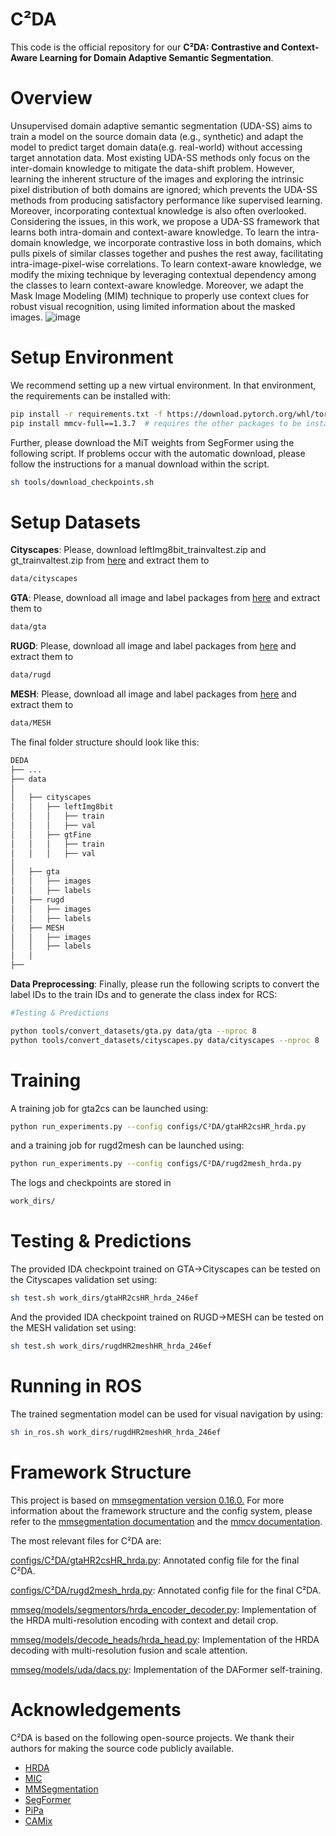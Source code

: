 # C²DA
This code is the official repository for our **C²DA: Contrastive and Context-Aware Learning for Domain Adaptive
Semantic Segmentation**.
# Overview
Unsupervised domain adaptive semantic segmentation (UDA-SS) aims to train a model on the source domain data (e.g., synthetic) and adapt the model to predict target domain data(e.g. real-world) without accessing target annotation data. Most existing UDA-SS methods only focus on the inter-domain knowledge to mitigate the data-shift problem. However, learning the inherent structure of the images and exploring the intrinsic pixel distribution of both domains are ignored; which prevents the UDA-SS methods from producing satisfactory performance like supervised learning. Moreover, incorporating contextual knowledge is also often overlooked. Considering the issues, in this work, we propose a UDA-SS framework that learns both intra-domain and context-aware knowledge. To learn the intra-domain knowledge, we incorporate contrastive loss in both domains, which pulls pixels of similar classes together and pushes the rest away, facilitating intra-image-pixel-wise correlations. To learn context-aware knowledge, we modify the mixing technique by leveraging contextual dependency among the classes to learn context-aware knowledge. Moreover, we adapt the Mask Image Modeling (MIM) technique to properly use context clues for robust visual recognition, using limited information about the masked images. 
![image](https://github.com/Masrur02/IDA/assets/33350185/c0c50896-b52c-4118-bba9-0eaf63f9f900)
# Setup Environment
We recommend setting up a new virtual environment. In that environment, the requirements can be installed with:
```bash
pip install -r requirements.txt -f https://download.pytorch.org/whl/torch_stable.html
pip install mmcv-full==1.3.7  # requires the other packages to be installed first
```
Further, please download the MiT weights from SegFormer using the following script. If problems occur with the automatic download, please follow the instructions for a manual download within the script.
```bash
sh tools/download_checkpoints.sh
```
# Setup Datasets
**Cityscapes**: Please, download leftImg8bit_trainvaltest.zip and gt_trainvaltest.zip from [here](https://www.cityscapes-dataset.com/downloads/)
 and extract them to
```bash
data/cityscapes
```
**GTA**: Please, download all image and label packages from [here](https://download.visinf.tu-darmstadt.de/data/from_games/) and extract them to 
```bash 
data/gta
 ```
**RUGD**: Please, download all image and label packages from [here](http://rugd.vision/) and extract them to 
```bash 
data/rugd
 ```
**MESH**: Please, download all image and label packages from [here](http://rugd.vision/) and extract them to 
```bash 
data/MESH
```
The final folder structure should look like this:
```bash 
DEDA
├── ...
├── data
│   
│   ├── cityscapes
│   │   ├── leftImg8bit
│   │   │   ├── train
│   │   │   ├── val
│   │   ├── gtFine
│   │   │   ├── train
│   │   │   ├── val
│  
│   ├── gta
│   │   ├── images
│   │   ├── labels
│   ├── rugd
│   │   ├── images
│   │   ├── labels
│   ├── MESH
│   │   ├── images
│   │   ├── labels
│   │ 
├── 
```

**Data Preprocessing**: Finally, please run the following scripts to convert the label IDs to the train IDs and to generate the class index for RCS:
```bash
#Testing & Predictions

python tools/convert_datasets/gta.py data/gta --nproc 8
python tools/convert_datasets/cityscapes.py data/cityscapes --nproc 8
```
# Training
A training job for gta2cs can be launched using:
```bash
python run_experiments.py --config configs/C²DA/gtaHR2csHR_hrda.py
```
and a training job for rugd2mesh can be launched using:
```bash
python run_experiments.py --config configs/C²DA/rugd2mesh_hrda.py
```
The logs and checkpoints are stored in 
```bash 
work_dirs/
```
# Testing & Predictions
The provided IDA checkpoint trained on GTA→Cityscapes can be tested on the Cityscapes validation set using:
```bash
sh test.sh work_dirs/gtaHR2csHR_hrda_246ef
```
And the provided IDA checkpoint trained on RUGD→MESH can be tested on the MESH validation set using:
```bash
sh test.sh work_dirs/rugdHR2meshHR_hrda_246ef
```
# Running in ROS
The trained segmentation model can be used for visual navigation by using:
```bash
sh in_ros.sh work_dirs/rugdHR2meshHR_hrda_246ef
```
# Framework Structure
This project is based on [mmsegmentation version 0.16.0.](https://github.com/open-mmlab/mmsegmentation/tree/v0.16.0) For more information about the framework structure and the config system, please refer to the [mmsegmentation documentation](https://mmsegmentation.readthedocs.io/en/latest/index.html) and the [mmcv documentation](https://mmcv.readthedocs.ihttps//arxiv.org/abs/2007.08702o/en/v1.3.7/index.html).

The most relevant files for C²DA are:

[configs/C²DA/gtaHR2csHR_hrda.py](https://github.com/Masrur02/DEDA_P/blob/main/configs/hrda/gtaHR2csHR_hrda.py): Annotated config file for the final C²DA.

[configs/C²DA/rugd2mesh_hrda.py](https://github.com/Masrur02/DEDA_P/blob/main/configs/hrda/rugd2mesh_hrda.py): Annotated config file for the final C²DA.

[mmseg/models/segmentors/hrda_encoder_decoder.py](https://github.com/Masrur02/DEDA_P/blob/main/mmseg/models/segmentors/hrda_encoder_decoder.py): Implementation of the HRDA multi-resolution encoding with context and detail crop.

[mmseg/models/decode_heads/hrda_head.py](https://github.com/Masrur02/DEDA_P/blob/main/mmseg/models/decode_heads/hrda_head.py): Implementation of the HRDA decoding with multi-resolution fusion and scale attention.

[mmseg/models/uda/dacs.py](https://github.com/Masrur02/DEDA_P/blob/main/mmseg/models/uda/dacs.py): Implementation of the DAFormer self-training.
# Acknowledgements
C²DA is based on the following open-source projects. We thank their authors for making the source code publicly available.
- [HRDA](https://github.com/lhoyer/HRDA#setup-environment)
- [MIC](https://github.com/lhoyer/MIC)
- [MMSegmentation](https://github.com/open-mmlab/mmsegmentation)
- [SegFormer](https://github.com/NVlabs/SegFormer)
- [PiPa](https://github.com/chen742/PiPa)
- [CAMix](https://github.com/qianyuzqy/CAMix)

